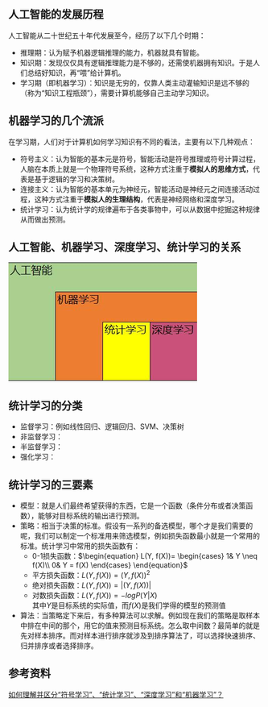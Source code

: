 ## 人工智能的发展历程
人工智能从二十世纪五十年代发展至今，经历了以下几个时期：  
* 推理期：认为赋予机器逻辑推理的能力，机器就具有智能。
* 知识期：发现仅仅具有逻辑推理能力是不够的，还需使机器拥有知识。于是人们总结好知识，再“喂”给计算机。
* 学习期（即机器学习）：知识是无穷的，仅靠人类主动灌输知识是远不够的（称为“知识工程瓶颈”），需要计算机能够自己主动学习知识。

## 机器学习的几个流派
在学习期，人们对于计算机如何学习知识有不同的看法，主要有以下几种观点：
* 符号主义：认为智能的基本元是符号，智能活动是符号推理或符号计算过程，人脑在本质上就是一个物理符号系统，这种方式注重于**模拟人的思维方式**，代表是基于逻辑的学习和决策树。
* 连接主义：认为智能的基本单元为神经元，智能活动是神经元之间连接活动过程，这种方式注重于**模拟人的生理结构**，代表是神经网络和深度学习。
* 统计学习：认为统计学的规律遍布于各类事物中，可以从数据中挖掘这种规律从而做出预测。

## 人工智能、机器学习、深度学习、统计学习的关系

![introduction](/imgs/introduction.jpg)
## 统计学习的分类
  * 监督学习：例如线性回归、逻辑回归、SVM、决策树
  * 非监督学习：
  * 半监督学习：
  * 强化学习：


## 统计学习的三要素
* 模型：就是人们最终希望获得的东西，它是一个函数（条件分布或者决策函数），能够对目标系统的输出进行预测。
* 策略：相当于决策的标准。假设有一系列的备选模型，哪个才是我们需要的呢，我们可以制定一个标准用来筛选模型，例如损失函数最小就是一个常用的标准。统计学习中常用的损失函数有：
    * 0-1损失函数：$\begin{equation}
    L(Y, f(X))=
   \begin{cases}
   1& Y \neq f(X)\\
   0& Y = f(X)
   \end{cases}
  \end{equation}$
    * 平方损失函数：$L(Y, f(X)) = (Y, f(X))^2$
    * 绝对损失函数：$L(Y, f(X)) = |(Y, f(X))|$
    * 对数损失函数：$L(Y, f(X)) = -logP(Y|X)$  
     其中$Y$是目标系统的实际值，而$f(X)$是我们学得的模型的预测值
* 算法：当策略定下来后，有多种算法可以求解。例如现在我们的策略是取样本中排在中间的那个，用它的值来预测目标系统。怎么取中间数？最简单的就是先对样本排序。而对样本进行排序就涉及到排序算法了，可以选择快速排序、归并排序或者选择排序。


## 参考资料
[如何理解并区分“符号学习”、“统计学习”、“深度学习”和“机器学习”？](https://www.zhihu.com/question/55551036/answer/160340432)